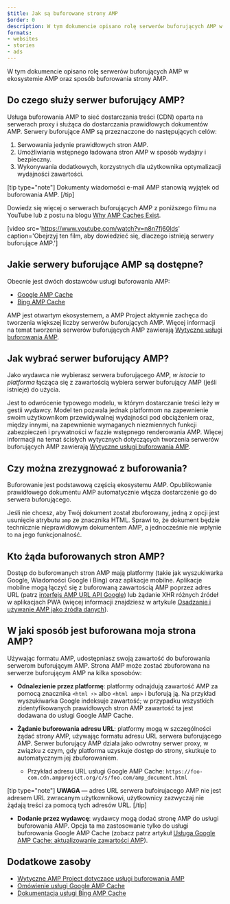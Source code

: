 ```yaml
---
$title: Jak są buforowane strony AMP
$order: 0
description: W tym dokumencie opisano rolę serwerów buforujących AMP w ekosystemie AMP oraz sposób buforowania strony AMP.
formats:
- websites
- stories
- ads
---
```


W tym dokumencie opisano rolę serwerów buforujących AMP w ekosystemie AMP oraz sposób buforowania strony AMP.

## Do czego służy serwer buforujący AMP?

<a>Usługa buforowania AMP</a> to sieć dostarczania treści (CDN) oparta na serwerach proxy i służąca do dostarczania prawidłowych dokumentów AMP. Serwery buforujące AMP są przeznaczone do następujących celów:

1. Serwowania jedynie prawidłowych stron AMP.
2. Umożliwiania wstępnego ładowana stron AMP w sposób wydajny i bezpieczny.
3. Wykonywania dodatkowych, korzystnych dla użytkownika optymalizacji wydajności zawartości.

[tip type="note"] Dokumenty wiadomości e-mail AMP stanowią wyjątek od buforowania AMP. [/tip]

Dowiedz się więcej o serwerach buforujących AMP z poniższego filmu na YouTube lub z postu na blogu [Why AMP Caches Exist](https://medium.com/@pbakaus/why-amp-caches-exist-cd7938da2456).

[video src='https://www.youtube.com/watch?v=n8n7fj60lds' caption='Obejrzyj ten film, aby dowiedzieć się, dlaczego istnieją serwery buforujące AMP.']

## Jakie serwery buforujące AMP są dostępne?

Obecnie jest dwóch dostawców usługi buforowania AMP:

- [Google AMP Cache](https://developers.google.com/amp/cache/)
- [Bing AMP Cache](https://www.bing.com/webmaster/help/bing-amp-cache-bc1c884c)

AMP jest otwartym ekosystemem, a AMP Project aktywnie zachęca do tworzenia większej liczby serwerów buforujących AMP. Więcej informacji na temat tworzenia serwerów buforujących AMP zawierają [Wytyczne usługi buforowania AMP](https://github.com/ampproject/amphtml/blob/master/spec/amp-cache-guidelines.md).

## Jak wybrać serwer buforujący AMP?

Jako wydawca nie wybierasz serwera buforującego AMP, *w istocie to platforma* łącząca się z zawartością wybiera serwer buforujący AMP (jeśli istnieje) do użycia.

Jest to odwrócenie typowego modelu, w którym dostarczanie treści leży w gestii wydawcy.  Model ten pozwala jednak platformom na zapewnienie swoim użytkownikom przewidywalnej wydajności pod obciążeniem oraz, między innymi, na zapewnienie wymaganych niezmiennych funkcji zabezpieczeń i prywatności w fazzie wstępnego renderowania AMP. Więcej informacji na temat ścisłych wytycznych dotyczących tworzenia serwerów buforujących AMP zawierają [Wytyczne usługi buforowania AMP](https://github.com/ampproject/amphtml/blob/master/spec/amp-cache-guidelines.md).

## Czy można zrezygnować z buforowania?

Buforowanie jest podstawową częścią ekosystemu AMP. Opublikowanie prawidłowego dokumentu AMP automatycznie włącza dostarczenie go do serwera buforującego.

Jeśli nie chcesz, aby Twój dokument został zbuforowany, jedną z opcji jest usunięcie atrybutu `amp` ze znacznika HTML. Sprawi to, że dokument będzie technicznie nieprawidłowym dokumentem AMP, a jednocześnie nie wpłynie to na jego funkcjonalność.

## Kto żąda buforowanych stron AMP?

Dostęp do buforowanych stron AMP mają platformy (takie jak wyszukiwarka Google, Wiadomości Google i Bing) oraz aplikacje mobilne. Aplikacje mobilne mogą łączyć się z buforowaną zawartością AMP poprzez adres URL (patrz [interfejs AMP URL API Google](https://developers.google.com/amp/cache/use-amp-url)) lub żądanie XHR różnych źródeł w aplikacjach PWA (więcej informacji znajdziesz w artykule [Osadzanie i używanie AMP jako źródła danych](../../../../documentation/guides-and-tutorials/integrate/amp-in-pwa.md)).

<amp-img src="/static/img/docs/platforms_accessing_cache.png" width="1054" height="356" layout="responsive" alt="platforms and mobile apps access cached AMP pages">
</amp-img>

## W jaki sposób jest buforowana moja strona AMP?

Używając formatu AMP, udostępniasz swoją zawartość do buforowania serwerom buforującym AMP. Strona AMP może zostać zbuforowana na serwerze buforującym AMP na kilka sposobów:

- **Odnalezienie przez platformę**: platformy odnajdują zawartość AMP za pomocą znacznika `<html ⚡>` albo `<html amp>` i buforują ją. Na przykład wyszukiwarka Google indeksuje zawartość; w przypadku wszystkich zidentyfikowanych prawidłowych stron AMP zawartość ta jest dodawana do usługi Google AMP Cache.

- **Żądanie buforowania adresu URL**: platformy mogą w szczególności żądać strony AMP, używając formatu adresu URL serwera buforującego AMP. Serwer buforujący AMP działa jako odwrotny serwer proxy, w związku z czym, gdy platforma uzyskuje dostęp do strony, skutkuje to automatycznym jej zbuforowaniem.

    - Przykład adresu URL usługi Google AMP Cache: `https://foo-com.cdn.ampproject.org/c/s/foo.com/amp_document.html`

[tip type="note"] **UWAGA —** adres URL serwera bufoirujacego AMP nie jest adresem URL zwracanym użytkownikowi, użytkownicy zazwyczaj nie żądają treści za pomocą tych adresów URL. [/tip]

- **Dodanie przez wydawcę**: wydawcy mogą dodać stronę AMP do usługi buforowania AMP. Opcja ta ma zastosowanie tylko do usługi buforowania Google AMP Cache (zobacz patrz artykuł [Usługa Google AMP Cache: aktualizowanie zawartości AMP](https://developers.google.com/amp/cache/update-cache)).

## Dodatkowe zasoby

- [Wytyczne AMP Project dotyczące usługi buforowania AMP](https://github.com/ampproject/amphtml/blob/master/spec/amp-cache-guidelines.md)
- [Omówienie usługi Google AMP Cache](https://developers.google.com/amp/cache/overview)
- [Dokumentacja usługi Bing AMP Cache](https://www.bing.com/webmaster/help/bing-amp-cache-bc1c884c)
